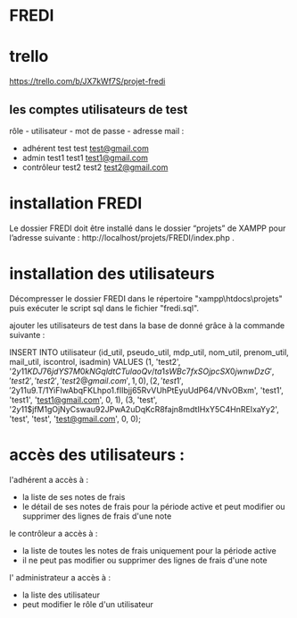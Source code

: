 # FREDI
 
# trello
https://trello.com/b/JX7kWf7S/projet-fredi

 
## les comptes utilisateurs de test
 
 
  rôle - utilisateur - mot de passe - adresse mail :
 
  - adhérent  test            test            test@gmail.com
  - admin     test1           test1           test1@gmail.com
  - contrôleur    test2           test2           test2@gmail.com
 
# installation FREDI
 
Le dossier FREDI doit être installé dans le dossier “projets” de XAMPP pour l’adresse suivante : http://localhost/projets/FREDI/index.php .
 
 
# installation des utilisateurs
Décompresser le dossier FREDI dans le répertoire "xampp\htdocs\projets" puis exécuter le script sql dans le fichier "fredi.sql".
 
ajouter les utilisateurs de test dans la base de donné grâce à la commande suivante :
 
INSERT INTO utilisateur (id_util, pseudo_util, mdp_util, nom_util, prenom_util, mail_util, iscontrol, isadmin)
VALUES
(1, 'test2', '$2y$11$KDJ76jdYS7M0kNGqldtCTulaoQv/ta1sWBc7fxSOjpcSX0jwnwDzG', 'test2', 'test2', 'test2@gmail.com', 1, 0),
(2, 'test1', '$2y$11$u9.T/1YiFIwAbqFKLhpo1.fIIbjj65RvVUhPtEyuUdP64/VNvOBxm', 'test1', 'test1', 'test1@gmail.com', 0, 1),
(3, 'test', '$2y$11$jfM1gOjNyCswau92JPwA2uDqKcR8fajn8mdtIHxY5C4HnREIxaYy2', 'test', 'test', 'test@gmail.com', 0, 0);
 
# accès des utilisateurs :
l'adhérent a accès à :
- la liste de ses notes de frais
- le détail de ses notes de frais pour la période active et peut modifier ou supprimer des lignes de frais d'une note
 
le contrôleur a accès à :
- la liste de toutes les notes de frais uniquement pour la période active
- il ne peut pas modifier ou supprimer des lignes de frais d'une note
 
l' administrateur a accès à :
- la liste des utilisateur
- peut modifier le rôle d'un utilisateur

